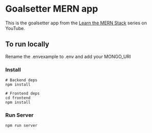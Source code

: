 # Goalsetter MERN app

This is the goalsetter app from the [Learn the MERN Stack](https://www.youtube.com/watch?v=-0exw-9YJBo) series on YouTube.

## To run locally

Rename the .envexample to .env and add your MONGO_URI

### Install  

```
# Backend deps
npm install

# Frontend deps
cd frontend
npm install
```

### Run Server

```
npm run server
```